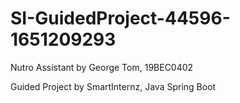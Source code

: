 # SI-GuidedProject-44596-1651209293
Nutro Assistant
by George Tom, 19BEC0402

Guided Project by SmartInternz, Java Spring Boot 
